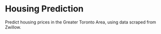 # Housing Prediction
Predict housing prices in the Greater Toronto Area, using data scraped from Zwillow. 
